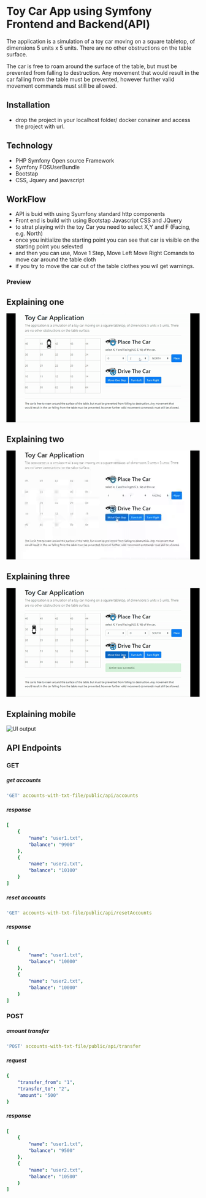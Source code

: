 # Toy Car App using Symfony Frontend and Backend(API)

The application is a simulation of a toy car moving on a square tabletop, of
dimensions 5 units x 5 units. There are no other obstructions on the table surface.

The car is free to roam around the surface of the table, but must be prevented from
falling to destruction. Any movement that would result in the car falling from the
table must be prevented, however further valid movement commands must still be
allowed.

## Installation

- drop the project in your localhost folder/ docker conainer and access the project with url.

## Technology
- PHP Symfony Open source Framework
- Symfony FOSUserBundle
- Bootstap
- CSS, Jquery and jaavscript 


## WorkFlow
- API is buid with using Syumfony standard http components
- Front end is build with using Bootstap Javascript CSS and JQuery 
- to strat playing with the toy Car you need to select X,Y and F (Facing, e.g. North)
- once you initialize the starting point you can see that car is visible on the starting point you selevted 
- and then you can use, Move 1 Step, Move Left Move Right Comands to move car around the table cloth
- if you try to move the car out of the table clothes you wil get warnings.


### Preview
## Explaining one
![UI output](screens/01.gif)

## Explaining two
![UI output](screens/02.gif)

## Explaining three
![UI output](screens/03.gif)


## Explaining mobile
![UI output](screens/mobile-view.gif)


## API Endpoints
### GET
##### get accounts
```yaml
'GET' accounts-with-txt-file/public/api/accounts
```
##### response
```yaml
[
    {
        "name": "user1.txt",
        "balance": "9900"
    },
    {
        "name": "user2.txt",
        "balance": "10100"
    }
]
```
##### reset accounts
```yaml
'GET' accounts-with-txt-file/public/api/resetAccounts
```
##### response
```yaml
[
    {
        "name": "user1.txt",
        "balance": "10000"
    },
    {
        "name": "user2.txt",
        "balance": "10000"
    }
]
```
### POST
##### amount transfer
```yaml
'POST' accounts-with-txt-file/public/api/transfer
```

##### request
```yaml
{
    "transfer_from": "1",
    "transfer_to": "2",
    "amount": "500"
}
```
##### response
```yaml
[
    {
        "name": "user1.txt",
        "balance": "9500"
    },
    {
        "name": "user2.txt",
        "balance": "10500"
    }
]
```


